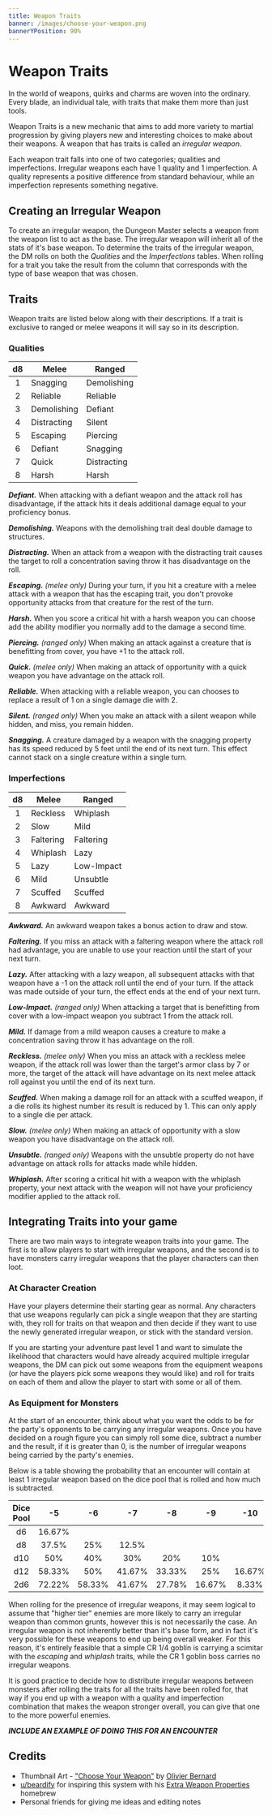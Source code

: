 ```yaml
---
title: Weapon Traits
banner: /images/choose-your-weapon.png
bannerYPosition: 90%
---
```


# Weapon Traits

In the world of weapons, quirks and charms are woven into the ordinary. Every blade, an individual tale, with traits that make them more than just tools.

Weapon Traits is a new mechanic that aims to add more variety to martial progression by giving players new and interesting choices to make about their weapons. A weapon that has traits is called an _irregular weapon_.

Each weapon trait falls into one of two categories; qualities and imperfections. Irregular weapons each have 1 quality and 1 imperfection. A quality represents a positive difference from standard behaviour, while an imperfection represents something negative.

## Creating an Irregular Weapon

To create an irregular weapon, the Dungeon Master selects a weapon from the weapon list to act as the base. The irregular weapon will inherit all of the stats of it's base weapon. To determine the traits of the irregular weapon, the DM rolls on both the _Qualities_ and the _Imperfections_ tables. When rolling for a trait you take the result from the column that corresponds with the type of base weapon that was chosen.

## Traits

Weapon traits are listed below along with their descriptions. If a trait is exclusive to ranged or melee weapons it will say so in its description.

### Qualities

| d8  | Melee       | Ranged      |
| :-: | ----------- | ----------- |
|  1  | Snagging    | Demolishing |
|  2  | Reliable    | Reliable    |
|  3  | Demolishing | Defiant     |
|  4  | Distracting | Silent      |
|  5  | Escaping    | Piercing    |
|  6  | Defiant     | Snagging    |
|  7  | Quick       | Distracting |
|  8  | Harsh       | Harsh       |

**_Defiant._** When attacking with a defiant weapon and the attack roll has disadvantage, if the attack hits it deals additional damage equal to your proficiency bonus.

**_Demolishing._** Weapons with the demolishing trait deal double damage to structures.

**_Distracting._** When an attack from a weapon with the distracting trait causes the target to roll a concentration saving throw it has disadvantage on the roll.

_**Escaping.** (melee only)_ During your turn, if you hit a creature with a melee attack with a weapon that has the escaping trait, you don't provoke opportunity attacks from that creature for the rest of the turn.

**_Harsh._** When you score a critical hit with a harsh weapon you can choose add the ability modifier you normally add to the damage a second time.

_**Piercing.** (ranged only)_ When making an attack against a creature that is benefitting from cover, you have +1 to the attack roll.

_**Quick.** (melee only)_ When making an attack of opportunity with a quick weapon you have advantage on the attack roll.

**_Reliable._** When attacking with a reliable weapon, you can chooses to replace a result of 1 on a single damage die with 2.

_**Silent.** (ranged only)_ When you make an attack with a silent weapon while hidden, and miss, you remain hidden.

**_Snagging._** A creature damaged by a weapon with the snagging property has its speed reduced by 5 feet until the end of its next turn. This effect cannot stack on a single creature within a single turn.

### Imperfections

| d8  | Melee     | Ranged     |
| :-: | --------- | ---------- |
|  1  | Reckless  | Whiplash   |
|  2  | Slow      | Mild       |
|  3  | Faltering | Faltering  |
|  4  | Whiplash  | Lazy       |
|  5  | Lazy      | Low-Impact |
|  6  | Mild      | Unsubtle   |
|  7  | Scuffed   | Scuffed    |
|  8  | Awkward   | Awkward    |

**_Awkward._** An awkward weapon takes a bonus action to draw and stow.

**_Faltering._** If you miss an attack with a faltering weapon where the attack roll had advantage, you are unable to use your reaction until the start of your next turn.

**_Lazy._** After attacking with a lazy weapon, all subsequent attacks with that weapon have a -1 on the attack roll until the end of your turn. If the attack was made outside of your turn, the effect ends at the end of your next turn.

_**Low-Impact.** (ranged only)_ When attacking a target that is benefitting from cover with a low-impact weapon you subtract 1 from the attack roll.

**_Mild._** If damage from a mild weapon causes a creature to make a concentration saving throw it has advantage on the roll.

_**Reckless.** (melee only)_ When you miss an attack with a reckless melee weapon, if the attack roll was lower than the target's armor class by 7 or more, the target of the attack will have advantage on its next melee attack roll against you until the end of its next turn.

**_Scuffed._** When making a damage roll for an attack with a scuffed weapon, if a die rolls its highest number its result is reduced by 1. This can only apply to a single die per attack.

_**Slow.** (melee only)_ When making an attack of opportunity with a slow weapon you have disadvantage on the attack roll.

_**Unsubtle.** (ranged only)_ Weapons with the unsubtle property do not have advantage on attack rolls for attacks made while hidden.

**_Whiplash._** After scoring a critical hit with a weapon with the whiplash property, your next attack with the weapon will not have your proficiency modifier applied to the attack roll.

## Integrating Traits into your game

There are two main ways to integrate weapon traits into your game. The first is to allow players to start with irregular weapons, and the second is to have monsters carry irregular weapons that the player characters can then loot.

### At Character Creation

Have your players determine their starting gear as normal. Any characters that use weapons regularly can pick a single weapon that they are starting with, they roll for traits on that weapon and then decide if they want to use the newly generated irregular weapon, or stick with the standard version.

If you are starting your adventure past level 1 and want to simulate the likelihood that characters would have already acquired multiple irregular weapons, the DM can pick out some weapons from the equipment weapons (or have the players pick some weapons they would like) and roll for traits on each of them and allow the player to start with some or all of them.

### As Equipment for Monsters

At the start of an encounter, think about what you want the odds to be for the party's opponents to be carrying any irregular weapons. Once you have decided on a rough figure you can simply roll some dice, subtract a number and the result, if it is greater than 0, is the number of irregular weapons being carried by the party's enemies.

Below is a table showing the probability that an encounter will contain at least 1 irregular weapon based on the dice pool that is rolled and how much is subtracted.

| Dice Pool |   -5   |   -6   |   -7   |   -8   |   -9   |  -10   |  -11  |
| :-------: | :----: | :----: | :----: | :----: | :----: | :----: | :---: |
|    d6     | 16.67% |        |        |        |        |        |       |
|    d8     | 37.5%  |  25%   | 12.5%  |        |        |        |       |
|    d10    |  50%   |  40%   |  30%   |  20%   |  10%   |        |       |
|    d12    | 58.33% |  50%   | 41.67% | 33.33% |  25%   | 16.67% | 8.33% |
|    2d6    | 72.22% | 58.33% | 41.67% | 27.78% | 16.67% | 8.33%  | 2.78% |

When rolling for the presence of irregular weapons, it may seem logical to assume that "higher tier" enemies are more likely to carry an irregular weapon than common grunts, however this is not necessarily the case. An irregular weapon is not inherently better than it's base form, and in fact it's very possible for these weapons to end up being overall weaker. For this reason, it's entirely feasible that a simple CR 1/4 goblin is carrying a scimitar with the _escaping_ and _whiplash_ traits, while the CR 1 goblin boss carries no irregular weapons.

It is good practice to decide how to distribute irregular weapons between monsters after rolling the traits for all the traits have been rolled for, that way if you end up with a weapon with a quality and imperfection combination that makes the weapon stronger overall, you can give that one to the more powerful enemies.

**_INCLUDE AN EXAMPLE OF DOING THIS FOR AN ENCOUNTER_**

## Credits

- Thumbnail Art - ["Choose Your Weapon"](https://www.artofmtg.com/art/choose-your-weapon/) by [Olivier Bernard](https://www.olivierbernard-art.com/)
- [u/beardify](https://www.reddit.com/user/beardify/) for inspiring this system with his [Extra Weapon Properties](https://www.reddit.com/r/UnearthedArcana/comments/n6cbwx/new_weapon_properties_mechanics_that_disarm/?utm_source=share&utm_medium=web3x&utm_name=web3xcss&utm_term=1&utm_content=share_button) homebrew
- Personal friends for giving me ideas and editing notes
